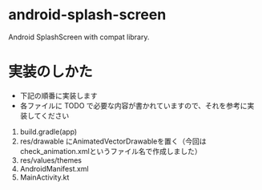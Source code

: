 # android-splash-screen
Android SplashScreen with compat library.

# 実装のしかた
* 下記の順番に実装します
* 各ファイルに TODO で必要な内容が書かれていますので、それを参考に実装してください

1. build.gradle(app)
2. res/drawable にAnimatedVectorDrawableを置く（今回はcheck_animation.xmlというファイル名で作成しました）
3. res/values/themes
4. AndroidManifest.xml
5. MainActivity.kt
